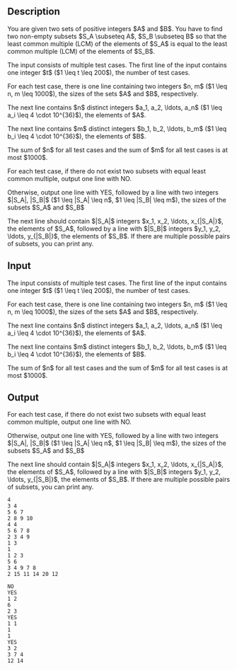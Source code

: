 ## Description

<div><p>You are given two sets of positive integers $A$ and $B$. You have to find two non-empty subsets $S_A \subseteq A$, $S_B \subseteq B$ so that the least common multiple (LCM) of the elements of $S_A$ is equal to the least common multiple (LCM) of the elements of $S_B$.</p></div><div class="input-specification"><p>The input consists of multiple test cases. The first line of the input contains one integer $t$ ($1 \leq t \leq 200$), the number of test cases.</p><p>For each test case, there is one line containing two integers $n, m$ ($1 \leq n, m \leq 1000$), the sizes of the sets $A$ and $B$, respectively.</p><p>The next line contains $n$ distinct integers $a_1, a_2, \ldots, a_n$ ($1 \leq a_i \leq 4 \cdot 10^{36}$), the elements of $A$.</p><p>The next line contains $m$ distinct integers $b_1, b_2, \ldots, b_m$ ($1 \leq b_i \leq 4 \cdot 10^{36}$), the elements of $B$.</p><p>The sum of $n$ for all test cases and the sum of $m$ for all test cases is at most $1000$.</p></div><div class="output-specification"><p>For each test case, if there do not exist two subsets with equal least common multiple, output one line with <span class="tex-font-style-tt">NO</span>.</p><p>Otherwise, output one line with <span class="tex-font-style-tt">YES</span>, followed by a line with two integers $|S_A|, |S_B|$ ($1 \leq |S_A| \leq n$, $1 \leq |S_B| \leq m$), the sizes of the subsets $S_A$ and $S_B$</p><p>The next line should contain $|S_A|$ integers $x_1, x_2, \ldots, x_{|S_A|}$, the elements of $S_A$, followed by a line with $|S_B|$ integers $y_1, y_2, \ldots, y_{|S_B|}$, the elements of $S_B$. If there are multiple possible pairs of subsets, you can print any.</p></div>

## Input

<p>The input consists of multiple test cases. The first line of the input contains one integer $t$ ($1 \leq t \leq 200$), the number of test cases.</p><p>For each test case, there is one line containing two integers $n, m$ ($1 \leq n, m \leq 1000$), the sizes of the sets $A$ and $B$, respectively.</p><p>The next line contains $n$ distinct integers $a_1, a_2, \ldots, a_n$ ($1 \leq a_i \leq 4 \cdot 10^{36}$), the elements of $A$.</p><p>The next line contains $m$ distinct integers $b_1, b_2, \ldots, b_m$ ($1 \leq b_i \leq 4 \cdot 10^{36}$), the elements of $B$.</p><p>The sum of $n$ for all test cases and the sum of $m$ for all test cases is at most $1000$.</p>

## Output

<p>For each test case, if there do not exist two subsets with equal least common multiple, output one line with <span class="tex-font-style-tt">NO</span>.</p><p>Otherwise, output one line with <span class="tex-font-style-tt">YES</span>, followed by a line with two integers $|S_A|, |S_B|$ ($1 \leq |S_A| \leq n$, $1 \leq |S_B| \leq m$), the sizes of the subsets $S_A$ and $S_B$</p><p>The next line should contain $|S_A|$ integers $x_1, x_2, \ldots, x_{|S_A|}$, the elements of $S_A$, followed by a line with $|S_B|$ integers $y_1, y_2, \ldots, y_{|S_B|}$, the elements of $S_B$. If there are multiple possible pairs of subsets, you can print any.</p>





```input1
4
3 4
5 6 7
2 8 9 10
4 4
5 6 7 8
2 3 4 9
1 3
1
1 2 3
5 6
3 4 9 7 8
2 15 11 14 20 12
```




```output1
NO
YES
1 2
6
2 3
YES
1 1
1
1
YES
3 2
3 7 4
12 14
```


